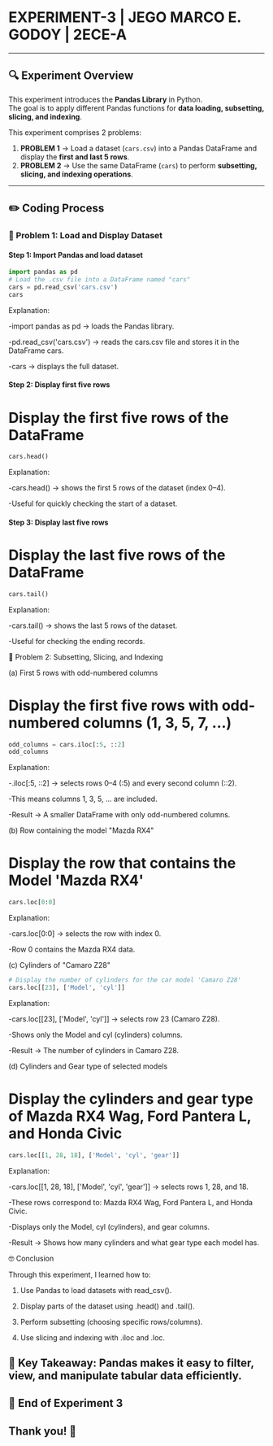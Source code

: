 # EXPERIMENT-3 | JEGO MARCO E. GODOY | 2ECE-A  

---

## 🔍 Experiment Overview  

This experiment introduces the **Pandas Library** in Python.  
The goal is to apply different Pandas functions for **data loading, subsetting, slicing, and indexing**.  

This experiment comprises 2 problems:  

1. **PROBLEM 1** → Load a dataset (`cars.csv`) into a Pandas DataFrame and display the **first and last 5 rows**.  
2. **PROBLEM 2** → Use the same DataFrame (`cars`) to perform **subsetting, slicing, and indexing operations**.  

---

## ✏️ Coding Process  

### 📌 Problem 1: Load and Display Dataset  

#### Step 1: Import Pandas and load dataset  

```python
import pandas as pd
# Load the .csv file into a DataFrame named "cars"
cars = pd.read_csv('cars.csv')
cars
```

Explanation:

-import pandas as pd → loads the Pandas library.

-pd.read_csv('cars.csv') → reads the cars.csv file and stores it in the DataFrame cars.

-cars → displays the full dataset.

#### Step 2: Display first five rows

# Display the first five rows of the DataFrame

```python
cars.head()
```

Explanation:

-cars.head() → shows the first 5 rows of the dataset (index 0–4).

-Useful for quickly checking the start of a dataset.

#### Step 3: Display last five rows

# Display the last five rows of the DataFrame
```python
cars.tail()
```

Explanation:

-cars.tail() → shows the last 5 rows of the dataset.

-Useful for checking the ending records.

📌 Problem 2: Subsetting, Slicing, and Indexing

(a) First 5 rows with odd-numbered columns

# Display the first five rows with odd-numbered columns (1, 3, 5, 7, ...)
```python
odd_columns = cars.iloc[:5, ::2]
odd_columns
```

Explanation:

-.iloc[:5, ::2] → selects rows 0–4 (:5) and every second column (::2).

-This means columns 1, 3, 5, ... are included.

-Result → A smaller DataFrame with only odd-numbered columns.

(b) Row containing the model "Mazda RX4"

# Display the row that contains the Model 'Mazda RX4'
```python
cars.loc[0:0]
```

Explanation:

-cars.loc[0:0] → selects the row with index 0.

-Row 0 contains the Mazda RX4 data.

(c) Cylinders of "Camaro Z28"

```python
# Display the number of cylinders for the car model 'Camaro Z28'
cars.loc[[23], ['Model', 'cyl']]
```

Explanation:

-cars.loc[[23], ['Model', 'cyl']] → selects row 23 (Camaro Z28).

-Shows only the Model and cyl (cylinders) columns.

-Result → The number of cylinders in Camaro Z28.

(d) Cylinders and Gear type of selected models

# Display the cylinders and gear type of Mazda RX4 Wag, Ford Pantera L, and Honda Civic
```python
cars.loc[[1, 28, 18], ['Model', 'cyl', 'gear']]
```

Explanation:

-cars.loc[[1, 28, 18], ['Model', 'cyl', 'gear']] → selects rows 1, 28, and 18.

-These rows correspond to: Mazda RX4 Wag, Ford Pantera L, and Honda Civic.

-Displays only the Model, cyl (cylinders), and gear columns.

-Result → Shows how many cylinders and what gear type each model has.

🤓 Conclusion

Through this experiment, I learned how to:

1. Use Pandas to load datasets with read_csv().

2. Display parts of the dataset using .head() and .tail().

3. Perform subsetting (choosing specific rows/columns).

4. Use slicing and indexing with .iloc and .loc.

📌 Key Takeaway: Pandas makes it easy to filter, view, and manipulate tabular data efficiently.
-
🏁 End of Experiment 3
-
Thank you! 🙌
-
